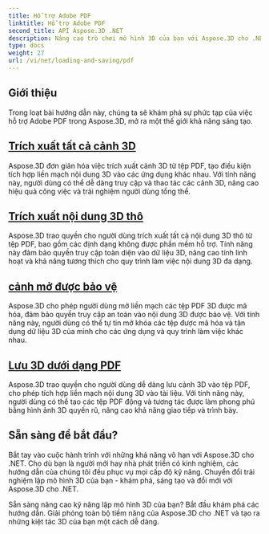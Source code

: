 ```yaml
---
title: Hỗ trợ Adobe PDF
linktitle: Hỗ trợ Adobe PDF
second_title: API Aspose.3D .NET
description: Nâng cao trò chơi mô hình 3D của bạn với Aspose.3D cho .NET! Nắm vững các kỹ thuật tải và lưu hiệu quả bằng cách sử dụng CancellationToken. Khám phá ngay bây giờ!
type: docs
weight: 27
url: /vi/net/loading-and-saving/pdf
---
```

## Giới thiệu

Trong loạt bài hướng dẫn này, chúng ta sẽ khám phá sự phức tạp của việc hỗ trợ Adobe PDF trong Aspose.3D, mở ra một thế giới khả năng sáng tạo.

## [Trích xuất tất cả cảnh 3D](extract-all-3d-scenes)

Aspose.3D đơn giản hóa việc trích xuất cảnh 3D từ tệp PDF, tạo điều kiện tích hợp liền mạch nội dung 3D vào các ứng dụng khác nhau. Với tính năng này, người dùng có thể dễ dàng truy cập và thao tác các cảnh 3D, nâng cao hiệu quả công việc và trải nghiệm người dùng tổng thể.

## [Trích xuất nội dung 3D thô](extract-raw-3d-contents)

Aspose.3D trao quyền cho người dùng trích xuất tất cả nội dung 3D thô từ tệp PDF, bao gồm các định dạng không được phần mềm hỗ trợ. Tính năng này đảm bảo quyền truy cập toàn diện vào dữ liệu 3D, nâng cao tính linh hoạt và khả năng tương thích cho quy trình làm việc nội dung 3D đa dạng.

## [cảnh mở được bảo vệ](open-scene-protected)

Aspose.3D cho phép người dùng mở liền mạch các tệp PDF 3D được mã hóa, đảm bảo quyền truy cập an toàn vào nội dung 3D được bảo vệ. Với tính năng này, người dùng có thể tự tin mở khóa các tệp được mã hóa và tận dụng dữ liệu 3D của mình cho các ứng dụng và quy trình làm việc khác nhau.

## [Lưu 3D dưới dạng PDF](save-3d-in-pdf)

Aspose.3D trao quyền cho người dùng dễ dàng lưu cảnh 3D vào tệp PDF, cho phép tích hợp liền mạch nội dung 3D vào tài liệu. Với tính năng này, người dùng có thể tạo các tệp PDF động và tương tác được làm phong phú bằng hình ảnh 3D quyến rũ, nâng cao khả năng giao tiếp và trình bày.


## Sẵn sàng để bắt đầu?

Bắt tay vào cuộc hành trình với những khả năng vô hạn với Aspose.3D cho .NET. Cho dù bạn là người mới hay nhà phát triển có kinh nghiệm, các hướng dẫn của chúng tôi đều phục vụ mọi cấp độ kỹ năng. Chuyển đổi trải nghiệm lập mô hình 3D của bạn - khám phá, sáng tạo và đổi mới với Aspose.3D cho .NET.

Sẵn sàng nâng cao kỹ năng lập mô hình 3D của bạn? Bắt đầu khám phá các hướng dẫn. Giải phóng toàn bộ tiềm năng của Aspose.3D cho .NET và tạo ra những kiệt tác 3D của bạn một cách dễ dàng.